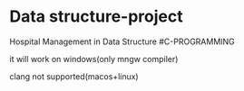 # Data structure-project
Hospital Management in Data Structure
#C-PROGRAMMING

it will work on windows(only mngw compiler)

 clang not supported(macos+linux)
